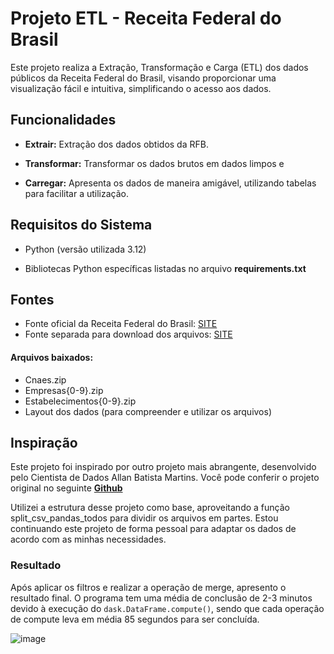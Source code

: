 # Projeto ETL - Receita Federal do Brasil

Este projeto realiza a Extração, Transformação e Carga (ETL) dos dados públicos da Receita Federal do Brasil, visando proporcionar uma visualização fácil e intuitiva, simplificando o acesso aos dados.

## Funcionalidades
* **Extrair:** Extração dos dados obtidos da RFB.

* **Transformar:** Transformar os dados brutos em dados limpos e 

* **Carregar:** Apresenta os dados de maneira amigável, utilizando tabelas para facilitar a utilização.

## Requisitos do Sistema
* Python (versão utilizada 3.12)

* Bibliotecas Python específicas listadas no arquivo **requirements.txt**

## Fontes
* Fonte oficial da Receita Federal do Brasil: [SITE](https://dados.gov.br/dados/conjuntos-dados/cadastro-nacional-da-pessoa-juridica---cnpj)
* Fonte separada para download dos arquivos: [SITE](https://dadosabertos.rfb.gov.br/CNPJ/)

#### Arquivos baixados:
* Cnaes.zip
* Empresas{0-9}.zip
* Estabelecimentos{0-9}.zip
* Layout dos dados (para compreender e utilizar os arquivos)

## Inspiração
Este projeto foi inspirado por outro projeto mais abrangente, desenvolvido pelo Cientista de Dados Allan Batista Martins. Você pode conferir o projeto original no seguinte **[Github](https://github.com/allanbmartins/Projeto_ETL_RFB_IBGE_ANP)**

Utilizei a estrutura desse projeto como base, aproveitando a função split_csv_pandas_todos para dividir os arquivos em partes. Estou continuando este projeto de forma pessoal para adaptar os dados de acordo com as minhas necessidades.

### Resultado
Após aplicar os filtros e realizar a operação de merge, apresento o resultado final. O programa tem uma média de conclusão de 2-3 minutos devido à execução do `dask.DataFrame.compute()`, sendo que cada operação de compute leva em média 85 segundos para ser concluída.

![image](https://github.com/danexplore/ETL_RFB_DATA/assets/74932150/e545cf39-cb4c-43f3-a299-5ea22a04f6db)
